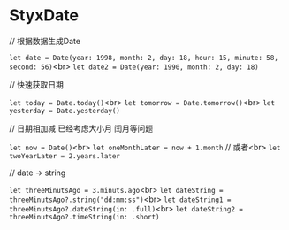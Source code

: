 # StyxDate
// 根据数据生成Date

`let date = Date(year: 1998, month: 2, day: 18, hour: 15, minute: 58, second: 56)`\<br>
`let date2 = Date(year: 1990, month: 2, day: 18)`

// 快速获取日期

`let today = Date.today()`\<br>
`let tomorrow = Date.tomorrow()`\<br>
`let yesterday = Date.yesterday()`

// 日期相加减 已经考虑大小月 闰月等问题

`let now = Date()`\<br>
`let oneMonthLater = now + 1.month`
// 或者\<br>
`let twoYearLater = 2.years.later`

// date -> string

`let threeMinutsAgo = 3.minuts.ago`\<br>
`let dateString = threeMinutsAgo?.string("dd:mm:ss")`\<br>
`let dateString1 = threeMinutsAgo?.dateString(in: .full)`\<br>
`let dateString2 = threeMinutsAgo?.timeString(in: .short)`
